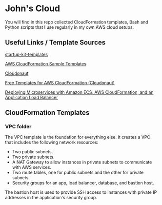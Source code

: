 # John's Cloud

You will find in this repo collected CloudFormation templates, Bash and Python scripts that I use regularly in my own AWS cloud setups.


## Useful Links / Template Sources

[startup-kit-templates](https://github.com/awslabs/startup-kit-templates)

[AWS CloudFormation Sample Templates](https://github.com/awslabs/aws-cloudformation-templates)

[Cloudonaut](https://cloudonaut.io/templates-for-aws-cloudformation/)

[Free Templates for AWS CloudFormation (Cloudonaut)](https://github.com/widdix/aws-cf-templates)

[Deploying Microservices with Amazon ECS, AWS CloudFormation, and an Application Load Balancer](https://github.com/awslabs/ecs-refarch-cloudformation)


## CloudFormation Templates

### VPC folder

The VPC template is the foundation for everything else. It creates a VPC that includes
the following network resources:
- Two public subnets.
- Two private subnets.
- A NAT Gateway to allow instances in private subnets to communicate with AWS services.
- Two route tables, one for public subnets and the other for private subnets.
- Security groups for an app, load balancer, database, and bastion host.
    
The bastion host is used to provide SSH access to instances with private IP addresses in
the application's security group. 
